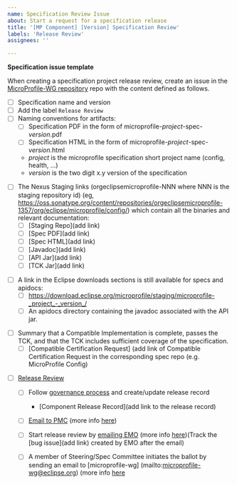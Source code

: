 ```yaml
---
name: Specification Review Issue
about: Start a request for a specification release
title: '[MP Component] [Version] Specification Review'
labels: 'Release Review'
assignees: ''

---
```


**Specification issue template**

When creating a specification project release review, create an issue in the [MicroProfile-WG repository](https://github.com/microprofile/microprofile-wg) repo with the content defined as follows.
- [ ] Specification name and version
- [ ] Add the label `Release Review`
- [ ] Naming conventions for artifacts:
   - [ ] Specification PDF in the form of microprofile-_project_-spec-_version_.pdf
   - [ ] Specification HTML in the form of microprofile-_project_-spec-_version_.html
   - _project_ is the microprofile specification short project name (config, health, ...)
   - _version_ is the two digit x.y version of the specification
<p>

- [ ] The Nexus Staging links (orgeclipsemicroprofile-NNN where NNN is the staging repository id) (eg, https://oss.sonatype.org/content/repositories/orgeclipsemicroprofile-1357/org/eclipse/microprofile/config/) which contain all the binaries and relevant documentation:
   - [ ] [Staging Repo](add link)
   - [ ] [Spec PDF](add link)
   - [ ] [Spec HTML](add link)
   - [ ] [Javadoc](add link)
   - [ ] [API Jar](add link)
   - [ ] [TCK Jar](add link)
<p>

- [ ] A link in the Eclipse downloads sections is still available for specs and apidocs:
   - [ ] https://download.eclipse.org/microprofile/staging/microprofile-_project_-_version_/
   - [ ] An apidocs directory containing the javadoc associated with the API jar.
<p>

- [ ] Summary that a Compatible Implementation is complete, passes the TCK, and that the TCK includes sufficient coverage of the specification.
     - [ ] [Compatible Certification Request] (add link of Compatible Certification Request in the corresponding spec repo (e.g. MicroProfile Config)
<p>

- [ ] [Release Review](https://www.eclipse.org/projects/handbook/#release-review)
  - [ ] Follow [governance process](https://projects.eclipse.org/projects/technology.microprofile/governance) and create/update release record
    - [Component Release Record](add link to the release record)
  - [ ] [Email to PMC](mailto:technology-pmc@eclipse.org) (more info [here](https://docs.google.com/document/d/1DFuh3rINWAZQpHpXnB_QM02tAXlI4KwbLjVBk9rX9HA/edit))
  - [ ] Start release review by [emailing EMO](mailto:EMO@eclipse-foundation.org) (more info [here](https://docs.google.com/document/d/1euy5ezuSpa6Xn4qV7MTXCWCMJIn16GYiiO-U7H6R-1w/edit))(Track the [bug issue](add link) created by EMO after the email) 
  - [ ] A member of Steering/Spec Committee initiates the ballot by sending an email to [microprofile-wg] (mailto:microprofile-wg@eclipse.org) (more info [here](https://docs.google.com/document/d/1ivzeL4mdqZPwyQR6e5GtCv81F_ZfLOpsg8FaZUoDDuc/edit#heading=h.6e35ro9vzyji)
  